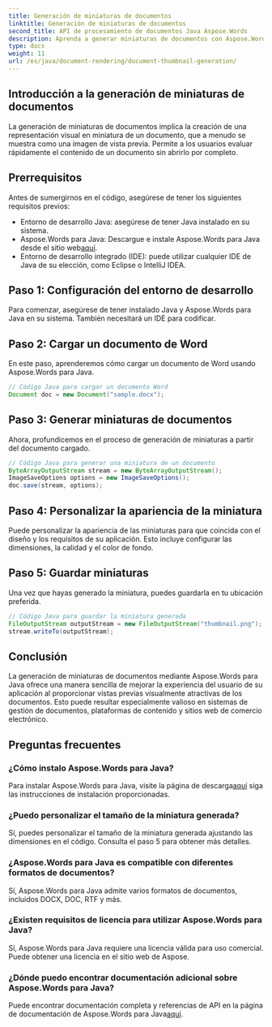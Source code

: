 ```yaml
---
title: Generación de miniaturas de documentos
linktitle: Generación de miniaturas de documentos
second_title: API de procesamiento de documentos Java Aspose.Words
description: Aprenda a generar miniaturas de documentos con Aspose.Words para Java. Mejore la experiencia del usuario con vistas previas visuales.
type: docs
weight: 11
url: /es/java/document-rendering/document-thumbnail-generation/
---
```


## Introducción a la generación de miniaturas de documentos

La generación de miniaturas de documentos implica la creación de una representación visual en miniatura de un documento, que a menudo se muestra como una imagen de vista previa. Permite a los usuarios evaluar rápidamente el contenido de un documento sin abrirlo por completo.

## Prerrequisitos

Antes de sumergirnos en el código, asegúrese de tener los siguientes requisitos previos:

- Entorno de desarrollo Java: asegúrese de tener Java instalado en su sistema.
-  Aspose.Words para Java: Descargue e instale Aspose.Words para Java desde el sitio web[aquí](https://releases.aspose.com/words/java/).
- Entorno de desarrollo integrado (IDE): puede utilizar cualquier IDE de Java de su elección, como Eclipse o IntelliJ IDEA.

## Paso 1: Configuración del entorno de desarrollo

Para comenzar, asegúrese de tener instalado Java y Aspose.Words para Java en su sistema. También necesitará un IDE para codificar.

## Paso 2: Cargar un documento de Word

En este paso, aprenderemos cómo cargar un documento de Word usando Aspose.Words para Java.

```java
// Código Java para cargar un documento Word
Document doc = new Document("sample.docx");
```

## Paso 3: Generar miniaturas de documentos

Ahora, profundicemos en el proceso de generación de miniaturas a partir del documento cargado.

```java
// Código Java para generar una miniatura de un documento
ByteArrayOutputStream stream = new ByteArrayOutputStream();
ImageSaveOptions options = new ImageSaveOptions();
doc.save(stream, options);
```

## Paso 4: Personalizar la apariencia de la miniatura

Puede personalizar la apariencia de las miniaturas para que coincida con el diseño y los requisitos de su aplicación. Esto incluye configurar las dimensiones, la calidad y el color de fondo.

## Paso 5: Guardar miniaturas

Una vez que hayas generado la miniatura, puedes guardarla en tu ubicación preferida.

```java
// Código Java para guardar la miniatura generada
FileOutputStream outputStream = new FileOutputStream("thumbnail.png");
stream.writeTo(outputStream);
```

## Conclusión

La generación de miniaturas de documentos mediante Aspose.Words para Java ofrece una manera sencilla de mejorar la experiencia del usuario de su aplicación al proporcionar vistas previas visualmente atractivas de los documentos. Esto puede resultar especialmente valioso en sistemas de gestión de documentos, plataformas de contenido y sitios web de comercio electrónico.

## Preguntas frecuentes

### ¿Cómo instalo Aspose.Words para Java?

Para instalar Aspose.Words para Java, visite la página de descarga[aquí](https://releases.aspose.com/words/java/) siga las instrucciones de instalación proporcionadas.

### ¿Puedo personalizar el tamaño de la miniatura generada?

Sí, puedes personalizar el tamaño de la miniatura generada ajustando las dimensiones en el código. Consulta el paso 5 para obtener más detalles.

### ¿Aspose.Words para Java es compatible con diferentes formatos de documentos?

Sí, Aspose.Words para Java admite varios formatos de documentos, incluidos DOCX, DOC, RTF y más.

### ¿Existen requisitos de licencia para utilizar Aspose.Words para Java?

Sí, Aspose.Words para Java requiere una licencia válida para uso comercial. Puede obtener una licencia en el sitio web de Aspose.

### ¿Dónde puedo encontrar documentación adicional sobre Aspose.Words para Java?

 Puede encontrar documentación completa y referencias de API en la página de documentación de Aspose.Words para Java[aquí](https://reference.aspose.com/words/java/).